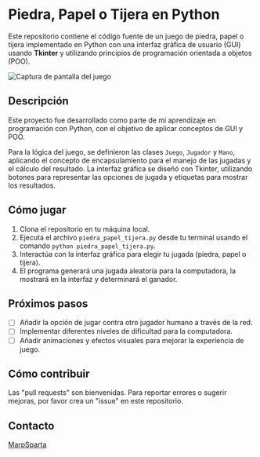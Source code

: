 # Piedra, Papel o Tijera en Python

Este repositorio contiene el código fuente de un juego de piedra, papel o tijera implementado en Python con una interfaz gráfica de usuario (GUI) usando **Tkinter** y utilizando principios de programación orientada a objetos (POO).

![Captura de pantalla del juego](mg.png)

## Descripción

Este proyecto fue desarrollado como parte de mi aprendizaje en programación con Python, con el objetivo de aplicar conceptos de GUI y POO. 

Para la lógica del juego, se definieron las clases `Juego`, `Jugador` y `Mano`, aplicando el concepto de encapsulamiento para el manejo de las jugadas y el cálculo del resultado. La interfaz gráfica se diseñó con Tkinter, utilizando botones para representar las opciones de jugada y etiquetas para mostrar los resultados.

## Cómo jugar

1. Clona el repositorio en tu máquina local.
2. Ejecuta el archivo `piedra_papel_tijera.py` desde tu terminal usando el comando `python piedra_papel_tijera.py`.
3. Interactúa con la interfaz gráfica para elegir tu jugada (piedra, papel o tijera).
4. El programa generará una jugada aleatoria para la computadora, la mostrará en la interfaz y determinará el ganador.

## Próximos pasos

* [ ] Añadir la opción de jugar contra otro jugador humano a través de la red.
* [ ] Implementar diferentes niveles de dificultad para la computadora.
* [ ] Añadir animaciones y efectos visuales para mejorar la experiencia de juego.

## Cómo contribuir

Las "pull requests" son bienvenidas. Para reportar errores o sugerir mejoras, por favor crea un "issue" en este repositorio.

## Contacto

[MarpSparta](https://github.com/MarpSparta117)